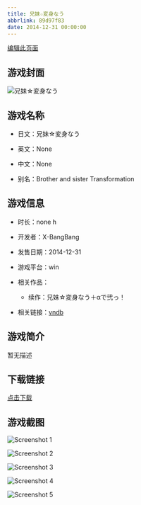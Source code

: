 ```yaml
---
title: 兄妹☆変身なう
abbrlink: 89d97f83
date: 2014-12-31 00:00:00
---
```

[编辑此页面](https://github.com/ACG-3/ADV3-source/blob/main/source/_posts/games/%E5%85%84%E5%A6%B9%E2%98%86%E5%A4%89%E8%BA%AB%E3%81%AA%E3%81%86.md)

## 游戏封面

![兄妹☆変身なう](https%3A//pan.timero.xyz/onedrive/img_lib_001/%E5%85%84%E5%A6%B9%E2%98%86%E5%A4%89%E8%BA%AB%E3%81%AA%E3%81%86_cover.avif)


## 游戏名称

- 日文：兄妹☆変身なう
- 英文：None
- 中文：None

- 别名：Brother and sister Transformation


## 游戏信息

- 时长：none h
- 开发者：X-BangBang
- 发售日期：2014-12-31
- 游戏平台：win
- 相关作品：
   - 续作：兄妹☆変身なう＋αで弐っ！

- 相关链接：[vndb](https://vndb.org/v22856)


## 游戏简介

暂无描述


## 下载链接

[点击下载](https://pan.timero.xyz/onedrive/adv_lib_001/%E5%85%84%E5%A6%B9%E2%98%86%E5%A4%89%E8%BA%AB%E3%81%AA%E3%81%86)


## 游戏截图


![Screenshot 1](https%3A//pan.timero.xyz/onedrive/img_lib_001/%E5%85%84%E5%A6%B9%E2%98%86%E5%A4%89%E8%BA%AB%E3%81%AA%E3%81%86_Screenshot_1.avif)

![Screenshot 2](https%3A//pan.timero.xyz/onedrive/img_lib_001/%E5%85%84%E5%A6%B9%E2%98%86%E5%A4%89%E8%BA%AB%E3%81%AA%E3%81%86_Screenshot_2.avif)

![Screenshot 3](https%3A//pan.timero.xyz/onedrive/img_lib_001/%E5%85%84%E5%A6%B9%E2%98%86%E5%A4%89%E8%BA%AB%E3%81%AA%E3%81%86_Screenshot_3.avif)

![Screenshot 4](https%3A//pan.timero.xyz/onedrive/img_lib_001/%E5%85%84%E5%A6%B9%E2%98%86%E5%A4%89%E8%BA%AB%E3%81%AA%E3%81%86_Screenshot_4.avif)

![Screenshot 5](https%3A//pan.timero.xyz/onedrive/img_lib_001/%E5%85%84%E5%A6%B9%E2%98%86%E5%A4%89%E8%BA%AB%E3%81%AA%E3%81%86_Screenshot_5.avif)

